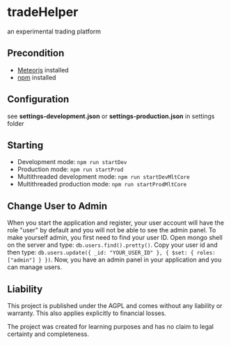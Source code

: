 # tradeHelper
an experimental trading platform


## Precondition
* [Meteorjs](https://www.meteor.com) installed
* [npm](https://www.npmjs.com) installed


## Configuration
see **settings-development.json** or  **settings-production.json** in settings folder

## Starting
* Development mode: `npm run startDev`
* Production mode: `npm run startProd`
* Multithreaded development mode: `npm run startDevMltCore`
* Multithreaded production mode: `npm run startProdMltCore`

## Change User to Admin
When you start the application and register, your user account will have the role "user" by default and you will not be able to see the admin panel. To make yourself admin, you first need to find your user ID. Open mongo shell on the server and type: `db.users.find().pretty()`. Copy your user id and then type: `db.users.update({ _id: "YOUR_USER_ID" }, { $set: { roles: ["admin"] } })`. Now, you have an admin panel in your application and you can manage users.


## Liability
This project is published under the AGPL and comes without any liability or warranty.
This also applies explicitly to financial losses.

The project was created for learning purposes and has no claim to legal certainty and completeness.
